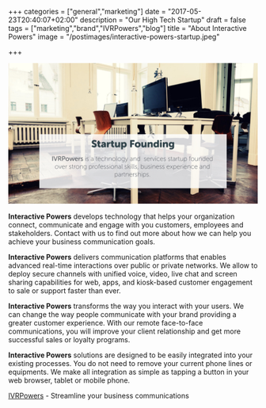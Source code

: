 +++
categories = ["general","marketing"]
date = "2017-05-23T20:40:07+02:00"
description = "Our High Tech Startup"
draft = false
tags = ["marketing","brand","IVRPowers","blog"]
title = "About Interactive Powers"
image = "/postimages/interactive-powers-startup.jpeg"

+++

![Interactive Powers](/postimages/interactive-powers.jpeg)

**Interactive Powers** develops technology that helps your organization connect, communicate and engage with you customers, employees and stakeholders. Contact with us to find out more about how we can help you achieve your business communication goals. 

**Interactive Powers** delivers communication platforms that enables advanced real-time interactions over public or private networks. We allow to deploy secure channels with unified voice, video, live chat and screen sharing capabilities for web, apps, and kiosk-based customer engagement to sale or support faster than ever.

**Interactive Powers** transforms the way you interact with your users. We can change the way people communicate with your brand providing a greater customer experience. With our remote face-to-face communications, you will improve your client relationship and get more successful sales or loyalty programs.

**Interactive Powers** solutions are designed to be easily integrated into your existing processes. You do not need to remove your current phone lines or equipments. We make all integration as simple as tapping a button in your web browser, tablet or mobile phone.

[IVRPowers](http://www.ivrpowers.com/) - Streamline your business communications
